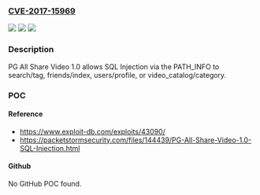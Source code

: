 ### [CVE-2017-15969](https://cve.mitre.org/cgi-bin/cvename.cgi?name=CVE-2017-15969)
![](https://img.shields.io/static/v1?label=Product&message=n%2Fa&color=blue)
![](https://img.shields.io/static/v1?label=Version&message=n%2Fa&color=blue)
![](https://img.shields.io/static/v1?label=Vulnerability&message=n%2Fa&color=brighgreen)

### Description

PG All Share Video 1.0 allows SQL Injection via the PATH_INFO to search/tag, friends/index, users/profile, or video_catalog/category.

### POC

#### Reference
- https://www.exploit-db.com/exploits/43090/
- https://packetstormsecurity.com/files/144439/PG-All-Share-Video-1.0-SQL-Injection.html

#### Github
No GitHub POC found.

